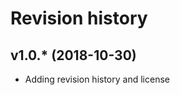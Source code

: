 Revision history
=================




v1.0.* (2018-10-30)
---------------------

* Adding revision history and license
